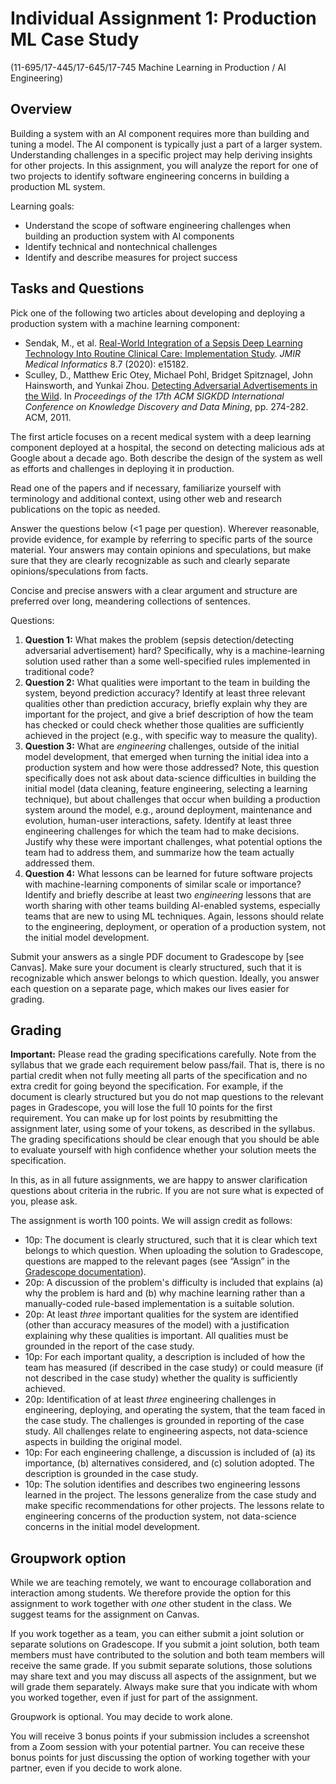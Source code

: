 # Individual Assignment 1: Production ML Case Study

(11-695/17-445/17-645/17-745 Machine Learning in Production / AI Engineering)

## Overview

Building a system with an AI component requires more than building and tuning a model. The AI component is typically just a part of a larger system. Understanding challenges in a specific project may help deriving insights for other projects. In this assignment, you will analyze the report for one of two projects to identify software engineering concerns in building a production ML system.

Learning goals:
* Understand the scope of software engineering challenges when building an production system with AI components
* Identify technical and nontechnical challenges 
* Identify and describe measures for project success

## Tasks and Questions

Pick one of the following two articles about developing and deploying a production system with a machine learning component:

* Sendak, M., et al. [Real-World Integration of a Sepsis Deep Learning Technology Into Routine Clinical Care: Implementation Study](https://www.ncbi.nlm.nih.gov/pmc/articles/PMC7391165/). *JMIR Medical Informatics* 8.7 (2020): e15182.
* Sculley, D., Matthew Eric Otey, Michael Pohl, Bridget Spitznagel, John Hainsworth, and Yunkai Zhou. [Detecting Adversarial Advertisements in the Wild](https://research.google/pubs/pub37195.pdf). In *Proceedings of the 17th ACM SIGKDD International Conference on Knowledge Discovery and Data Mining*, pp. 274-282. ACM, 2011.

The first article focuses on a recent medical system with a deep learning component deployed at a hospital, the second on detecting malicious ads at Google about a decade ago. Both describe the design of the system as well as efforts and challenges in deploying it in production.


Read one of the papers and if necessary, familiarize yourself with terminology and additional context, using other web and research publications on the topic as needed.


Answer the questions below (<1 page per question). Wherever reasonable, provide evidence, for example by referring to specific parts of the source material. Your answers may contain opinions and speculations, but make sure that they are clearly recognizable as such and clearly separate opinions/speculations from facts. 

Concise and precise answers with a clear argument and structure are preferred over long, meandering collections of sentences.

Questions:

1. **Question 1:** What makes the problem (sepsis detection/detecting adversarial advertisement) hard? Specifically, why is a machine-learning solution used rather than a some well-specified rules implemented in traditional code?
2. **Question 2:** What qualities were important to the team in building the system, beyond prediction accuracy? Identify at least three relevant qualities other than prediction accuracy, briefly explain why they are important for the project, and give a brief description of how the team has checked or could check whether those qualities are sufficiently achieved in the project (e.g., with specific way to measure the quality).
3. **Question 3:** What are *engineering* challenges, outside of the initial model development, that emerged when turning the initial idea into a production system and how were those addressed? Note, this question specifically does not ask about data-science difficulties in building the initial model (data cleaning, feature engineering, selecting a learning technique), but about challenges that occur when building a production system around the model, e.g., around deployment, maintenance and evolution, human-user interactions, safety. Identify at least three engineering challenges for which the team had to make decisions. Justify why these were important challenges, what potential options the team had to address them, and summarize how the team actually addressed them.
4. **Question 4:** What lessons can be learned for future software projects with machine-learning components of similar scale or importance? Identify and briefly describe at least two *engineering* lessons that are worth sharing with other teams building AI-enabled systems, especially teams that are new to using ML techniques. Again, lessons should relate to the engineering, deployment, or operation of a production system, not the initial model development.

Submit your answers as a single PDF document to Gradescope by [see Canvas]. Make sure your document is clearly structured, such that it is recognizable which answer belongs to which question. Ideally, you answer each question on a separate page, which makes our lives easier for grading.


## Grading

**Important:** Please read the grading specifications carefully. Note from the syllabus that we grade each requirement below pass/fail. That is, there is no partial credit when not fully meeting all parts of the specification and no extra credit for going beyond the specification. For example, if the document is clearly structured but you do not map questions to the relevant pages in Gradescope, you will lose the full 10 points for the first requirement. You can make up for lost points by resubmitting the assignment later, using some of your tokens, as described in the syllabus. The grading specifications should be clear enough that you should be able to evaluate yourself with high confidence whether your solution meets the specification.

In this, as in all future assignments, we are happy to answer clarification questions about criteria in the rubric. If you are not sure what is expected of you, please ask.

The assignment is worth 100 points. We will assign credit as follows:

* 10p: The document is clearly structured, such that it is clear which text belongs to which question. When uploading the solution to Gradescope, questions are mapped to the relevant pages (see “Assign” in the [Gradescope documentation](https://gradescope-static-assets.s3.amazonaws.com/help/submitting_hw_guide.pdf)).
* 20p: A discussion of the problem's difficulty is included that explains (a) why the problem is hard and (b) why machine learning rather than a manually-coded rule-based implementation is a suitable solution.
* 20p: At least *three* important qualities for the system are identified (other than accuracy measures of the model) with a justification explaining why these qualities is important. All qualities must be grounded in the report of the case study.
* 10p: For each important quality, a description is included of how the team has measured (if described in the case study) or could measure (if not described in the case study) whether the quality is sufficiently achieved.
* 20p: Identification of at least *three* engineering challenges in engineering, deploying, and operating the system, that the team faced in the case study. The challenges is grounded in reporting of the case study. All challenges relate to engineering aspects, not data-science aspects in building the original model.
* 10p: For each engineering challenge, a discussion is included of (a) its importance, (b) alternatives considered, and (c) solution adopted. The description is grounded in the case study.
* 10p: The solution identifies and describes two engineering lessons learned in the project. The lessons generalize from the case study and make specific recommendations for other projects. The lessons relate to engineering concerns of the production system, not data-science concerns in the initial model development.

## Groupwork option

While we are teaching remotely, we want to encourage collaboration and interaction among students. We therefore provide the option for this assignment to work together with *one* other student in the class. We suggest teams for the assignment on Canvas.

If you work together as a team, you can either submit a joint solution or separate solutions on Gradescope. If you submit a joint solution, both team members must have contributed to the solution and both team members will receive the same grade. If you submit separate solutions, those solutions may share text and you may discuss all aspects of the assignment, but we will grade them separately. Always make sure that you indicate with whom you worked together, even if just for part of the assignment. 

Groupwork is optional. You may decide to work alone.

You will receive 3 bonus points if your submission includes a screenshot from a Zoom session with your potential partner. You can receive these bonus points for just discussing the option of working together with your partner, even if you decide to work alone.


